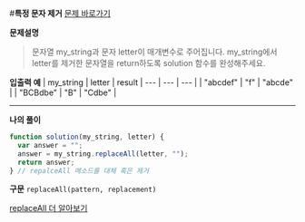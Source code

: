 #**특정 문자 제거**
[문제 바로가기](https://school.programmers.co.kr/learn/courses/30/lessons/120826)

**문제설명**

> 문자열 my_string과 문자 letter이 매개변수로 주어집니다. my_string에서 letter를 제거한 문자열을 return하도록 solution 함수를 완성해주세요.

**입출력 예**
| my_string | letter | result
| --- | --- | --- |
| "abcdef" | "f" | "abcde" |
| "BCBdbe" | "B" | "Cdbe" |

---

**나의 풀이**

```javascript
function solution(my_string, letter) {
  var answer = "";
  answer = my_string.replaceAll(letter, "");
  return answer;
} // repalceAll 메소드를 대체 혹은 제거
```

**구문**
`replaceAll(pattern, replacement)`

[replaceAll 더 알아보기](https://developer.mozilla.org/ko/docs/Web/JavaScript/Reference/Global_Objects/String/replace)
